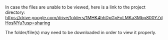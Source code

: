 In case the files are unable to be viewed, here is a link to the project directory: https://drive.google.com/drive/folders/1MHK4hhDpGpFoLMKa3Mbp800YZdHosNYu?usp=sharing

The folder/file(s) may need to be downloaded in order to view it properly.
